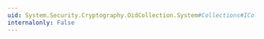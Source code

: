 ```yaml
---
uid: System.Security.Cryptography.OidCollection.System#Collections#ICollection#CopyTo(System.Array,System.Int32)
internalonly: False
---
```


